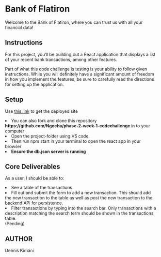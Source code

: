 # Bank of Flatiron
Welcome to the Bank of Flatiron, where you can trust us with all your financial data!

## Instructions
For this project, you’ll be building out a React application that displays a list of your recent bank transactions, among other features.

Part of what this code challenge is testing is your ability to follow given instructions. While you will definitely have a significant amount of freedom in how you implement the features, be sure to carefully read the directions for setting up the application.


## Setup 

Use <a href = https://phase-2-week-1-codechallenge-lemon.vercel.app>this link</a> to get the deployed site
<li>You can also fork and clone this repository <strong>https://github.com/Ngecha/phase-2-week-1-codechallenge</strong> in to your computer </li>
 <li>Open the project-folder using VS code.
<li>Then run npm start in your terminal to open the react app in your browser</li>
<li><b>Ensure the db.json server is running</b></li>

## Core Deliverables
As a user, I should be able to:
<li>
See a table of the transactions.<br></li>
<li>Fill out and submit the form to add a new transaction. This should add the new transaction to the table as well as post the new transaction to the backend API for persistence. <br></li>
<li>Filter transactions by typing into the search bar. Only transactions with a description matching the search term should be shown in the transactions table.<br></li>(Pending)

## AUTHOR
Dennis Kimani